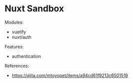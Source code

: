 # Nuxt Sandbox

Modules:
- vuetify
- nuxt/auth

Features:
- authentication

References:
- https://qiita.com/mtoyopet/items/a94cd61f9213c6501519